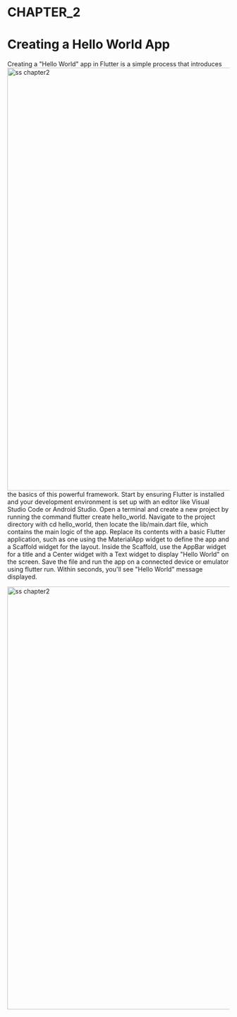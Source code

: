 # CHAPTER_2
# Creating a Hello World App

Creating a "Hello World" app in Flutter is a simple process that introduces <img width="960" alt="ss chapter2" src="https://github.com/user-attachments/assets/d355a32b-5d8f-4bb8-811c-2892785ed7ce">
the basics of this powerful framework. Start by ensuring Flutter is installed and your development environment is set up with an editor like Visual Studio Code or Android Studio. Open a terminal and create a new project by running the command flutter create hello_world. Navigate to the project directory with cd hello_world, then locate the lib/main.dart file, which contains the main logic of the app. Replace its contents with a basic Flutter application, such as one using the MaterialApp widget to define the app and a Scaffold widget for the layout. Inside the Scaffold, use the AppBar widget for a title and a Center widget with a Text widget to display "Hello World" on the screen. Save the file and run the app on a connected device or emulator using flutter run. Within seconds, you'll see "Hello World" message displayed.


<img width="960" alt="ss chapter2" src="https://github.com/user-attachments/assets/cf16650e-37bf-4e95-99b7-eb9add517db7">
